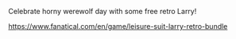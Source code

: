 Celebrate horny werewolf day with some free retro Larry!

https://www.fanatical.com/en/game/leisure-suit-larry-retro-bundle